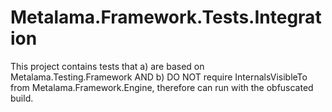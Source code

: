# Metalama.Framework.Tests.Integration

This project contains tests that a) are based on Metalama.Testing.Framework AND b) DO NOT require InternalsVisibleTo from
Metalama.Framework.Engine, therefore can run with the obfuscated build.
  
